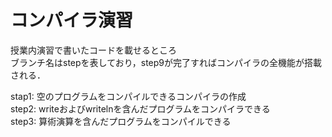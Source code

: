 # コンパイラ演習
授業内演習で書いたコードを載せるところ<br>
ブランチ名はstepを表しており，step9が完了すればコンパイラの全機能が搭載される．

stap1: 空のプログラムをコンパイルできるコンパイラの作成<br>
step2: writeおよびwritelnを含んだプログラムをコンパイラできる<br>
step3: 算術演算を含んだプログラムをコンパイルできる<br>